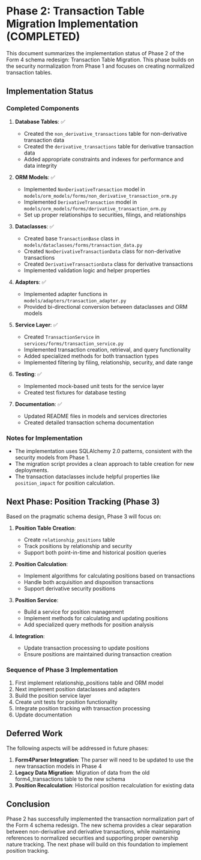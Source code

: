 # Phase 2: Transaction Table Migration Implementation (COMPLETED)

This document summarizes the implementation status of Phase 2 of the Form 4 schema redesign: Transaction Table Migration. This phase builds on the security normalization from Phase 1 and focuses on creating normalized transaction tables.

## Implementation Status

### Completed Components

1. **Database Tables**: ✅
   - Created the `non_derivative_transactions` table for non-derivative transaction data
   - Created the `derivative_transactions` table for derivative transaction data
   - Added appropriate constraints and indexes for performance and data integrity

2. **ORM Models**: ✅
   - Implemented `NonDerivativeTransaction` model in `models/orm_models/forms/non_derivative_transaction_orm.py`
   - Implemented `DerivativeTransaction` model in `models/orm_models/forms/derivative_transaction_orm.py`
   - Set up proper relationships to securities, filings, and relationships

3. **Dataclasses**: ✅
   - Created base `TransactionBase` class in `models/dataclasses/forms/transaction_data.py`
   - Created `NonDerivativeTransactionData` class for non-derivative transactions
   - Created `DerivativeTransactionData` class for derivative transactions
   - Implemented validation logic and helper properties

4. **Adapters**: ✅
   - Implemented adapter functions in `models/adapters/transaction_adapter.py`
   - Provided bi-directional conversion between dataclasses and ORM models

5. **Service Layer**: ✅
   - Created `TransactionService` in `services/forms/transaction_service.py`
   - Implemented transaction creation, retrieval, and query functionality
   - Added specialized methods for both transaction types
   - Implemented filtering by filing, relationship, security, and date range

6. **Testing**: ✅
   - Implemented mock-based unit tests for the service layer
   - Created test fixtures for database testing

7. **Documentation**: ✅
   - Updated README files in models and services directories
   - Created detailed transaction schema documentation

### Notes for Implementation

- The implementation uses SQLAlchemy 2.0 patterns, consistent with the security models from Phase 1.
- The migration script provides a clean approach to table creation for new deployments.
- The transaction dataclasses include helpful properties like `position_impact` for position calculation.

## Next Phase: Position Tracking (Phase 3)

Based on the pragmatic schema design, Phase 3 will focus on:

1. **Position Table Creation**:
   - Create `relationship_positions` table
   - Track positions by relationship and security
   - Support both point-in-time and historical position queries

2. **Position Calculation**:
   - Implement algorithms for calculating positions based on transactions
   - Handle both acquisition and disposition transactions
   - Support derivative security positions

3. **Position Service**:
   - Build a service for position management
   - Implement methods for calculating and updating positions
   - Add specialized query methods for position analysis

4. **Integration**:
   - Update transaction processing to update positions
   - Ensure positions are maintained during transaction creation

### Sequence of Phase 3 Implementation

1. First implement relationship_positions table and ORM model
2. Next implement position dataclasses and adapters
3. Build the position service layer
4. Create unit tests for position functionality
5. Integrate position tracking with transaction processing
6. Update documentation

## Deferred Work

The following aspects will be addressed in future phases:

1. **Form4Parser Integration**: The parser will need to be updated to use the new transaction models in Phase 4
2. **Legacy Data Migration**: Migration of data from the old form4_transactions table to the new schema
3. **Position Recalculation**: Historical position recalculation for existing data

## Conclusion

Phase 2 has successfully implemented the transaction normalization part of the Form 4 schema redesign. The new schema provides a clear separation between non-derivative and derivative transactions, while maintaining references to normalized securities and supporting proper ownership nature tracking. The next phase will build on this foundation to implement position tracking.